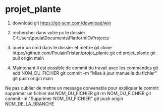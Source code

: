 # projet_plante

1. download git
https://git-scm.com/download/win

2. rechercher dans votre pc le dossier
C:\Users\poula\Documents\PlatformIO\Projects

3. ouvrir un cmd dans le dossier et mettre
git clone https://github.com/PoulainTristan/projet_plante.git
cd projet_plante
git pull origin main

4. Maintenant il est possible de commit du travail avec les commandes 
git add NOM_DU_FICHIER
git commit -m "Mise à jour manuelle du fichier" 
git push origin main

Ne pas oublier de mettre un message convenable pour expliquer le commit
supprimer un fichier 
del NOM_DU_FICHIER
git rm NOM_DU_FICHIER
git commit -m "Supprimer NOM_DU_FICHIER"
git push origin NOM_DE_LA_BRANCHE




